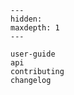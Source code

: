 ```{toctree}
---
hidden:
maxdepth: 1
---

user-guide
api
contributing
changelog
```

```{include} ../README.md
```

